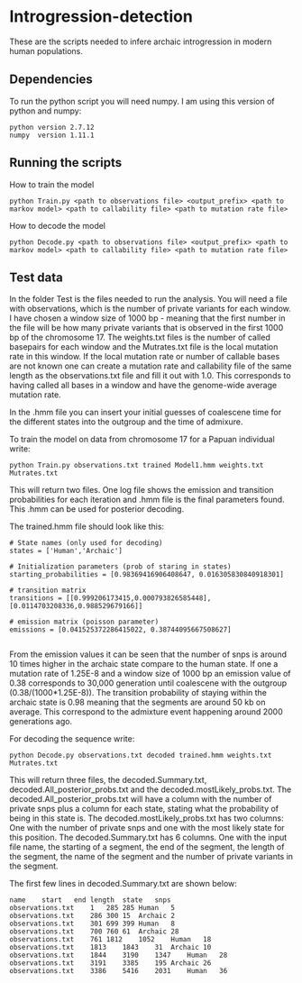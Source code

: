 # Introgression-detection
These are the scripts needed to infere archaic introgression in modern human populations. 

## Dependencies
To run the python script you will need numpy. I am using this version of python and numpy:

```
python version 2.7.12
numpy  version 1.11.1
```

## Running the scripts

How to train the model
```
python Train.py <path to observations file> <output_prefix> <path to markov model> <path to callability file> <path to mutation rate file>
```

How to decode the model
```
python Decode.py <path to observations file> <output_prefix> <path to markov model> <path to callability file> <path to mutation rate file>
```


## Test data
In the folder Test is the files needed to run the analysis. You will need a file with observations, which is the number of private variants for each window. I have chosen a window size of 1000 bp - meaning that the first number in the file will be how many private variants that is observed in the first 1000 bp of the chromosome 17. The weights.txt files is the number of called basepairs for each window and the Mutrates.txt file is the local mutation rate in this window. If the local mutation rate or number of callable bases are not known one can create a mutation rate and callability file of the same length as the observations.txt file and fill it out with 1.0. This corresponds to having called all bases in a window and have the genome-wide average mutation rate. 

In the .hmm file you can insert your initial guesses of coalescene time for the different states into the outgroup and the time of admixure. 


To train the model on data from chromosome 17 for a Papuan individual write:

```
python Train.py observations.txt trained Model1.hmm weights.txt Mutrates.txt
```

This will return two files. One log file shows the emission and transition probabilities for each iteration and .hmm file is the final parameters found. This .hmm can be used for posterior decoding.

The trained.hmm file should look like this:
```
# State names (only used for decoding)
states = ['Human','Archaic']

# Initialization parameters (prob of staring in states)
starting_probabilities = [0.98369416906408647, 0.016305830840918301]

# transition matrix
transitions = [[0.999206173415,0.000793826585448],[0.0114703208336,0.988529679166]]

# emission matrix (poisson parameter)
emissions = [0.041525372286415022, 0.38744095667508627]


```

From the emission values it can be seen that the number of snps is around 10 times higher in the archaic state compare to the human state. If one a mutation rate of 1.25E-8 and a window size of 1000 bp an emission value of 0.38 corresponds to 30,000 generation until coalescene with the outgroup (0.38/(1000*1.25E-8)). The transition probability of staying within the archaic state is 0.98 meaning that the segments are around 50 kb on average. This correspond to the admixture event happening around 2000 generations ago. 



For decoding the sequence write:

```
python Decode.py observations.txt decoded trained.hmm weights.txt Mutrates.txt
```

This will return three files, the decoded.Summary.txt, decoded.All_posterior_probs.txt and the decoded.mostLikely_probs.txt. The decoded.All_posterior_probs.txt will have a column with the number of private snps plus a column for each state, stating what the probability of being in this state is. The decoded.mostLikely_probs.txt has two columns: One with the number of private snps and one with the most likely state for this position. The decoded.Summary.txt has 6 columns. One with the input file name, the starting of a segment, the end of the segment, the length of the segment, the name of the segment and the number of private variants in the segment.

The first few lines in decoded.Summary.txt are shown below:

```
name	start	end	length	state	snps
observations.txt	1	285	285	Human	5
observations.txt	286	300	15	Archaic	2
observations.txt	301	699	399	Human	8
observations.txt	700	760	61	Archaic	28
observations.txt	761	1812	1052	Human	18
observations.txt	1813	1843	31	Archaic	10
observations.txt	1844	3190	1347	Human	28
observations.txt	3191	3385	195	Archaic	26
observations.txt	3386	5416	2031	Human	36
```







